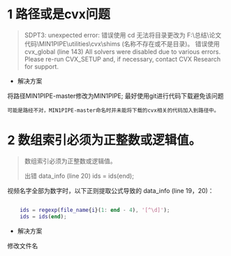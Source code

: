 # 1 路径或是cvx问题

>   SDPT3: unexpected error:
    错误使用 cd
    无法将目录更改为 F:\总结\论文代码\MIN1PIPE\utilities\cvx\shims (名称不存在或不是目录)。
    错误使用 cvx_global (line 143)
    All solvers were disabled due to various errors.
    Please re-run CVX_SETUP and, if necessary, contact CVX Research for support.

- 解决方案

将路径MIN1PIPE-master修改为MIN1PIPE; 最好使用git进行代码下载避免该问题

    可能是路经不对，MIN1PIPE-master命名时并未能将下载的cvx相关的代码加入到路径中。

# 2 数组索引必须为正整数或逻辑值。

> 数组索引必须为正整数或逻辑值。
>    
>   出错 data_info (line 20)
>            ids = ids(end);

视频名字全部为数字时，以下正则提取公式导致的 data_info (line 19，20)：

```matlab

    ids = regexp(file_name{i}(1: end - 4), '[^\d]');
    ids = ids(end);
```

- 解决方案

修改文件名
